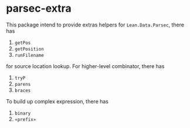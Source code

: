 # parsec-extra

This package intend to provide extras helpers for `Lean.Data.Parsec`, there has

1. `getPos`
2. `getPosition`
3. `runFilename`

for source location lookup. For higher-level combinator, there has

1. `tryP`
2. `parens`
3. `braces`

To build up complex expression, there has

1. `binary`
2. `«prefix»`
